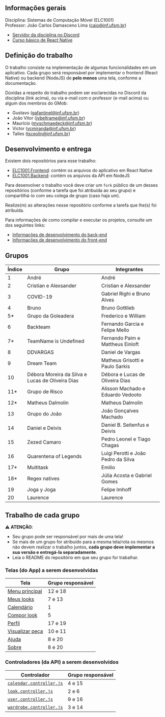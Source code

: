 


## Informações gerais

Disciplina: Sistemas de Computação Móvel (ELC1001)<br />
Professor: João Carlos Damasceno Lima (caio@inf.ufsm.br)

* [Servidor da disciplina no Discord](https://discord.gg/zZtYFqz)
* [Curso básico de React Native](https://drive.google.com/open?id=1K6gVlkE38LlOXJTrRygK1oYOj00WnpoH)

## Definição do trabalho

O trabalho consiste na implementação de algumas funcionalidades em um aplicativo. Cada grupo será responsável por implementar o frontend (React Native) ou backend (NodeJS) de **pelo menos** uma tela, conforme a documentação.

Dúvidas a respeito do trabalho podem ser esclarecidas no Discord da disciplina (link acima), ou via e-mail com o professor (e-mail acima) ou algum dos membros do GMob:

* Gustavo (gafantinel@inf.ufsm.br)
* João Vitor (jvbeltrame@inf.ufsm.br)
* Maurício (mvschmaedeck@inf.ufsm.br)
* Victor (vcmiranda@inf.ufsm.br)
* Talles (tsceolin@inf.ufsm.br)

## Desenvolvimento e entrega

Existem dois repositórios para esse trabalho:

* [ELC1001.Frontend](https://github.com/GMob-UFSM/ELC1001.Frontend): contém os arquivos do aplicativo em React Native
* [ELC1001.Backend](https://github.com/GMob-UFSM/ELC1001.Backend): contém os arquivos da API em NodeJS

Para desenvolver o trabalho você deve criar um `fork` público de um desses repositórios (conforme a tarefa que foi atribuída ao seu grupo) e compartilhá-lo com seu colega de grupo (caso haja um). 

Realize(m) as alterações nesse repositório conforme a tarefa que lhe(s) foi atribuída.

Para informações de como compilar e executar os projetos, consulte um dos seguintes links:

* [Informações de desenvolvimento do back-end](info-backend.md)
* [Informações de desenvolvimento do front-end](info-frontend.md)

## Grupos

| Índice | Grupo                                            | Integrantes                         |
| ------ | ------------------------------------------------ | ----------------------------------- |
| 1      | André                                            | André                               |
| 2      | Cristian e Alexsander                            | Cristian e Alexsander               |
| 3      | COVID-19                                         | Gabriel Righi e Bruno Alves         |
| 4      | Bruno                                            | Bruno Gottlieb                      |
| 5*     | Grupo da Goleadera                               | Frederico e William                 |
| 6      | Backteam                                         | Fernando Garcia e Felipe Mello      |
| 7*     | TeamName is Undefined                            | Fernando Paim e Mattheus Einloft    |
| 8      | DDVARGAS                                         | Daniel de Vargas                    |
| 9      | Dream Team                                       | Matheus Grisotti e Paulo Sarkis     |
| 10     | Débora Moreira da Silva e Lucas de Oliveira Dias | Débora e Lucas de Oliveira Dias     |
| 11*    | Grupo de Risco                                   | Alisson Machado e Eduardo Vedooto   |
| 12*    | Matheus Dalmolin                                 | Matheus Dalmolin                    |
| 13     | Grupo do João                                    | João Gonçalves Machado              |
| 14     | Daniel e Deivis                                  | Daniel B. Seitenfus e Deivis        |
| 15     | Zezed Camaro                                     | Pedro Leonel e Tiago Chagas         |
| 16     | Quarentena of Legends                            | Luigi Perotti e João Pedro da Silva |
| 17*    | Multitask                                        | Emilio                              |
| 18*    | Regex natives                                    | Júlia Acosta e Gabriel Gomes        |
| 19     | Joga y Joga                                      | Felipe Imhoff                       |
| 20     | Laurence                                         | Laurence                            |

## Trabalho de cada grupo

:warning: **ATENÇÃO**:
* Seu grupo pode ser responsável por mais de uma tela!
* Se mais de um grupo for atribuído para a mesma tela/rota os mesmos não devem realizar o trabalho juntos, **cada grupo deve implementar a sua versão e entregá-la separadamente**.
* Leia o README do repositório em que seu grupo for trabalhar.

### Telas (do App) a serem desenvolvidas

| Tela                              | Grupo responsável |
| --------------------------------- | ----------------- |
| [Menu principal][menu-f]          | 12 e 18           |
| [Meus looks][menu-looks-f]        | 7 e 13            |
| [Calendário][calendar-f]          | 1                 |
| [Compor look][compor-look-f]      | 5                 |
| [Perfil][perfil-f]                | 17 e 19           |
| [Visualizar peça][display-peca-f] | 10 e 11           |
| [Ajuda][ajuda-f]                  | 8 e 20            |
| [Sobre][sobre-f]                  | 8 e 20            |

### Controladores (da API) a serem desenvolvidos

| Controlador                            | Grupo responsável |
| -------------------------------------- | ----------------- |
| [`calendar.controller.js`][calendar-b] | 4 e 15            |
| [`look.controller.js`][look-b]         | 2 e 6             |
| [`user.controller.js`][user-b]         | 9 e 16            |
| [`wardrobe.controller.js`][wardrobe-b] | 3 e 14            |

[menu-f]: telas/menu.md
[menu-looks-f]: telas/menu-looks.md
[calendar-f]: telas/calendar.md
[compor-look-f]: telas/compor-look.md
[perfil-f]: telas/perfil.md
[display-peca-f]: telas/display-peca.md
[ajuda-f]: telas/ajuda.md
[sobre-f]: telas/sobre.md

[calendar-b]: https://github.com/GMob-UFSM/ELC1001.Backend/blob/master/api/controllers/calendar.controller.js
[look-b]: https://github.com/GMob-UFSM/ELC1001.Backend/blob/master/api/controllers/look.controller.js
[user-b]: https://github.com/GMob-UFSM/ELC1001.Backend/blob/master/api/controllers/user.controller.js
[wardrobe-b]: https://github.com/GMob-UFSM/ELC1001.Backend/blob/master/api/controllers/wardrobe.controller.js